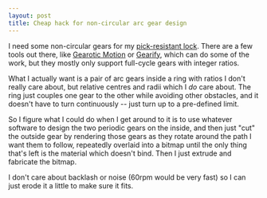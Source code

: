 ```yaml
---
layout: post
title: Cheap hack for non-circular arc gear design
---
```

I need some non-circular gears for my [pick-resistant lock][].  There
are a few tools out there, like [Gearotic Motion][] or [Gearify][],
which can do some of the work, but they mostly only support full-cycle
gears with integer ratios.

What I actually want is a pair of arc gears inside a ring with ratios I
don't really care about, but relative centres and radii which I _do_
care about.  The ring just couples one gear to the other while avoiding
other obstacles, and it doesn't have to turn continuously -- just turn
up to a pre-defined limit.

So I figure what I could do when I get around to it is to use whatever
software to design the two periodic gears on the inside, and then just
"cut" the outside gear by rendering those gears as they rotate around
the path I want them to follow, repeatedly overlaid into a bitmap until
the only thing that's left is the material which doesn't bind.  Then I
just extrude and fabricate the bitmap.

I don't care about backlash or noise (60rpm would be very fast) so I can
just erode it a little to make sure it fits.


[pick-resistant lock]: </pick-resistant-lock/>
[Gearotic Motion]: <https://www.gearotic.com/>
[Gearify]: <https://www.gearify.io/>
